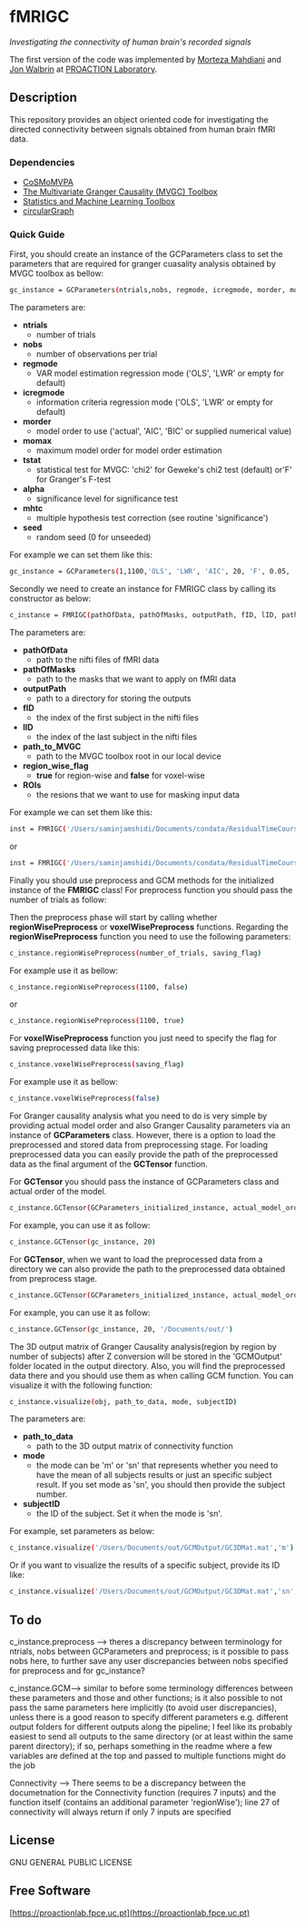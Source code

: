 # fMRIGC
_Investigating the connectivity of human brain's recorded signals_

The first version of the code was implemented by [Morteza Mahdiani](https://morteza-mahdiani.github.io/) and [Jon Walbrin](https://orcid.org/0000-0001-9740-4471) at [PROACTION Laboratory](https://proactionlab.fpce.uc.pt/).

## Description
This repository provides an object oriented code for investigating the directed connectivity between signals obtained from human brain fMRI data.

### Dependencies
* [CoSMoMVPA](https://cosmomvpa.org/)
* [The Multivariate Granger Causality (MVGC) Toolbox
](https://www.mathworks.com/matlabcentral/fileexchange/78727-the-multivariate-granger-causality-mvgc-toolbox)
* [Statistics and Machine Learning Toolbox
](https://www.mathworks.com/products/statistics.html)
* [circularGraph](https://www.mathworks.com/matlabcentral/fileexchange/48576-circulargraph/)


### Quick Guide
First, you should create an instance of the GCParameters class to set the parameters that are required for granger cuasality analysis obtained by MVGC toolbox as bellow:

```bash
gc_instance = GCParameters(ntrials,nobs, regmode, icregmode, morder, momax, tstat, alpha, mhtc, seed);
```

The parameters are:

- **ntrials**
	- number of trials
- **nobs**
	- number of observations per trial
- **regmode**
	- VAR model estimation regression mode ('OLS', 'LWR' or empty for default)
- **icregmode**
	-	information criteria regression mode ('OLS', 'LWR' or empty for default)
- **morder**
	- model order to use ('actual', 'AIC', 'BIC' or supplied numerical value)
- **momax**
	- maximum model order for model order estimation
- **tstat**
	- statistical test for MVGC:  'chi2' for Geweke's chi2 test (default) or'F' for Granger's F-test
- **alpha**
 	- significance level for significance test
- **mhtc**
	- multiple hypothesis test correction (see routine 'significance')
- **seed**
	- random seed (0 for unseeded)

For example we can set them like this:

```bash
gc_instance = GCParameters(1,1100,'OLS', 'LWR', 'AIC', 20, 'F', 0.05, 'FDR', 0)
```

Secondly we need to create an instance for FMRIGC class by calling its constructor as below:

```bash
c_instance = FMRIGC(pathOfData, pathOfMasks, outputPath, fID, lID, path_to_MVGC, region_wise_flag, ROIs)
```

The parameters are:

- **pathOfData**
	- path to the nifti files of fMRI data
- **pathOfMasks**
	- path to the masks that we want to apply on fMRI data
- **outputPath**
	- path to a directory for storing the outputs
- **fID** 
	- the index of the first subject in the nifti files
- **lID**
	- the index of the last subject in the nifti files
- **path_to_MVGC**
	- path to the MVGC toolbox root in our local device
- **region_wise_flag**
	- **true** for region-wise and **false** for voxel-wise
- **ROIs**
	- the resions that we want to use for masking input data

For example we can set them like this:

```bash
inst = FMRIGC('/Users/saminjamshidi/Documents/condata/ResidualTimeCourse_THBFP_FIR','/Users/saminjamshidi/Documents/condata/SubjReg_SearchSpaces_GM_ASMasked','/Users/saminjamshidi/Documents/condata/out', 8,9,'/Users/saminjamshidi/Library/Application Support/MathWorks/MATLAB Add-Ons/Collections/The Multivariate Granger Causality (MVGC) Toolbox')
```

or 

```bash
inst = FMRIGC('/Users/saminjamshidi/Documents/condata/ResidualTimeCourse_THBFP_FIR','/Users/saminjamshidi/Documents/condata/SubjReg_SearchSpaces_GM_ASMasked','/Users/saminjamshidi/Documents/condata/out', 8,9,'/Users/saminjamshidi/Library/Application Support/MathWorks/MATLAB Add-Ons/Collections/The Multivariate Granger Causality (MVGC) Toolbox', true, {'rOFA','rFFA','rSTSF'})
```

Finally you should use preprocess and GCM methods for the initialized instance of the **FMRIGC** class! For preprocess function you should pass the number of trials as follow:

Then the preprocess phase will start by calling whether **regionWisePreprocess** or **voxelWisePreprocess** functions. Regarding the **regionWisePreprocess** function you need to use the following parameters:

```bash
c_instance.regionWisePreprocess(number_of_trials, saving_flag)
```

For example use it as bellow:

```bash
c_instance.regionWisePreprocess(1100, false)
```

or

```bash
c_instance.regionWisePreprocess(1100, true)
```

For **voxelWisePreprocess** function you just need to specify the flag for saving preprocessed data like this:

```bash
c_instance.voxelWisePreprocess(saving_flag)
```

For example use it as bellow:

```bash
c_instance.voxelWisePreprocess(false)
```

For Granger causality analysis what you need to do is very simple by providing actual model order and also Granger Causality parameters via an instance of **GCParameters** class. However, there is a option to load the preprocessed and stored data from preprocessing stage. For loading preprocessed data you can easily provide the path of the preprocessed data as the final argument of the **GCTensor** function. 

For **GCTensor** you should pass the instance of GCParameters class and actual order of the model.

```bash
c_instance.GCTensor(GCParameters_initialized_instance, actual_model_order)
```

 For example, you can use it as follow:

```bash
c_instance.GCTensor(gc_instance, 20)
```

For **GCTensor**, when we want to load the preprocessed data from a directory we can also provide the path to the preprocessed data obtained from preprocess stage.

```bash
c_instance.GCTensor(GCParameters_initialized_instance, actual_model_order, path_of_the_preprocessed_data)
```

 For example, you can use it as follow:

```bash
c_instance.GCTensor(gc_instance, 20, '/Documents/out/')
```

The 3D output matrix of Granger Causality analysis(region by region by number of subjects) after Z conversion will be stored in the 'GCMOutput' folder located in the output directory. Also, you will find the preprocessed data there and you should use them as when calling GCM function. You can visualize it with the following function:

```bash
c_instance.visualize(obj, path_to_data, mode, subjectID)
```

The parameters are:

- **path_to_data**
	- path to the 3D output matrix of connectivity function
- **mode**
	- the mode can be 'm' or 'sn' that represents whether you need to have the mean of all subjects results or just an specific subject result. If you set mode as 'sn', you should then provide the subject number. 
- **subjectID**
	- the ID of the subject. Set it when the mode is 'sn'.

For example, set parameters as below:

```bash
c_instance.visualize('/Users/Documents/out/GCMOutput/GC3DMat.mat','m') 
```

Or if you want to visualize the results of a specific subject, provide its ID like:

```bash
c_instance.visualize('/Users/Documents/out/GCMOutput/GC3DMat.mat','sn', 2) 
```

## To do

c_instance.preprocess --> theres a discrepancy between terminology for ntrials, nobs between GCParameters and preprocess; is it possible to pass nobs here, to further save any user discrepancies between nobs specified for preprocess and for gc_instance?

c_instance.GCM--> similar to before some terminology differences between these parameters and those and other functions; is it also possible to not pass the same parameters here implicitly (to avoid user discrepancies), unless there is a good reason to specify different parameters e.g. different output folders for different outputs along the pipeline; I feel like its probably easiest to send all outputs to the same directory (or at least within the same parent directory); if so, perhaps something in the readme where a few variables are defined at the top and passed to multiple functions might do the job

Connectivity --> There seems to be a discrepancy between the documetnation for the Connectivity function (requires 7 inputs) and the function itself (contains an additional parameter 'regionWise'); line 27 of connectivity will always return if only 7 inputs are specified

## License

GNU GENERAL PUBLIC LICENSE

**Free Software**
-------

[https://proactionlab.fpce.uc.pt](https://proactionlab.fpce.uc.pt)

